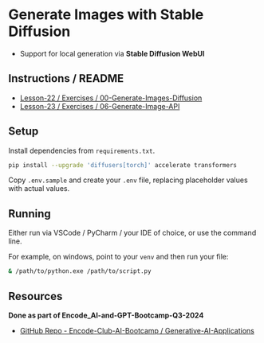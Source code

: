 # Generate Images with Stable Diffusion

* Support for local generation via **Stable Diffusion WebUI**

## Instructions / README
* [Lesson-22 / Exercises / 00-Generate-Images-Diffusion](https://github.com/Encode-Club-AI-Bootcamp/Generative-AI-Applications/blob/main/Lesson-22/exercises/00-Generate-Images-Diffusion.md)
* [Lesson-23 / Exercises / 06-Generate-Image-API](https://github.com/Encode-Club-AI-Bootcamp/Generative-AI-Applications/blob/main/Lesson-23/exercises/06-Generate-Image-API.md)

## Setup

Install dependencies from `requirements.txt`.

```bash
pip install --upgrade 'diffusers[torch]' accelerate transformers
```

Copy `.env.sample` and create your `.env` file, replacing placeholder values with actual values.

## Running
Either run via VSCode / PyCharm / your IDE of choice, or use the command line.

For example, on windows, point to your `venv` and then run your file:

```bash
& /path/to/python.exe /path/to/script.py
```

## Resources

**Done as part of Encode_AI-and-GPT-Bootcamp-Q3-2024**

* [GitHub Repo - Encode-Club-AI-Bootcamp / Generative-AI-Applications](https://github.com/Encode-Club-AI-Bootcamp/Generative-AI-Applications)